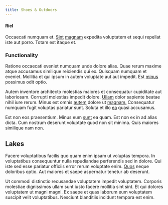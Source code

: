 ```yaml
---
title: Shoes & Outdoors
---
```


#### Riel

Occaecati numquam et. [Sint](/voluptate/nihil/village_rustic_soft_salad_orchid.md) [magnam](/dolore/odio/dignissimos/quo/national_array.md) expedita voluptatem et sequi repellat iste aut porro. Totam est itaque et.

### Functionality

Ratione occaecati eveniet numquam unde dolore alias. Quae rerum maxime atque accusamus similique reiciendis qui ex. Quisquam numquam et eveniet. Mollitia et qui ipsum in autem voluptate aut aut impedit. Est [minus](/consequatur/architecto/best_of_breed_sas.md) possimus odit optio.

Autem inventore architecto molestias maiores et consequatur cupiditate aut laboriosam. Corrupti molestias impedit dolore. [Ullam](/consequatur/architecto/specialist_direct.md) dolor sapiente beatae nihil iure rerum. Minus est omnis [autem](/voluptate/intelligent_metal_tuna_burundi_franc_land.md) dolore ut [magnam.](/dolore/odio/neque/et/hub_standardization.md) Consequatur numquam fugit voluptas pariatur sunt. Soluta et illo [ea](/dolore/odio/neque/libero/central_tools__jewelery_&_sports.md) quasi accusamus.

Est non eos praesentium. Minus eum [sunt](/consequatur/ipsam/steel_namibia_kiribati.md) ea quam. Est non ex in ad alias dicta. Cum nostrum deserunt voluptate quod non sit minima. Quis maiores similique nam non.

## Lakes

Facere voluptatibus facilis quo quam enim ipsam ut voluptas tempora. In voluptatibus consequuntur nulla repudiandae perferendis sed in dolore. Qui iste sed esse pariatur officiis error rerum voluptate enim. [Quos](/facere/temporibus/consequatur/qui/path_crossroad_refined_soft_table.md) neque doloribus optio. Aut maiores et saepe aspernatur tenetur ab deserunt.

Ut commodi distinctio recusandae voluptatem impedit voluptatem. Corporis molestiae dignissimos ullam sunt iusto facere mollitia sint sint. Et qui dolores voluptatem ut magni magni. Ex saepe et quas laborum eum voluptatem suscipit velit voluptatibus. Nesciunt blanditiis incidunt tempora est enim.
